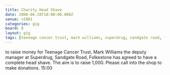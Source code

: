 ```yaml
---
title: Charity Head Shave
date: 2008-06-28T18:00:00.000Z
venue: v2801
categories: gig
board: 8
layout: gig
tags: [teenage cancer trust, mark williams, superdrug, sandgate road, folkestone, please]
---
```

to raise money for Teenage Cancer Trust, Mark Williams the deputy manager at Superdrug, Sandgate Road, Folkestone has agreed to have a complete head shave.  The aim is to raise 1,000.  Please call into the shop to make donations.  15:00